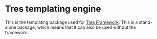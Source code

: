 Tres templating engine
======================

This is the templating package used for [Tres Framework](https://github.com/tres-framework/Tres). 
This is a stand-alone package, which means that it can also be used without the framework.
